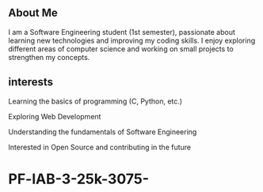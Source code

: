 ## About Me

I am a Software Engineering student (1st semester), passionate about learning new technologies and improving my coding skills. I enjoy exploring different areas of computer science and working on small projects to strengthen my concepts.
## interests

Learning the basics of programming (C, Python, etc.)

Exploring Web Development

Understanding the fundamentals of Software Engineering

Interested in Open Source and contributing in the future
# PF-lAB-3-25k-3075-
